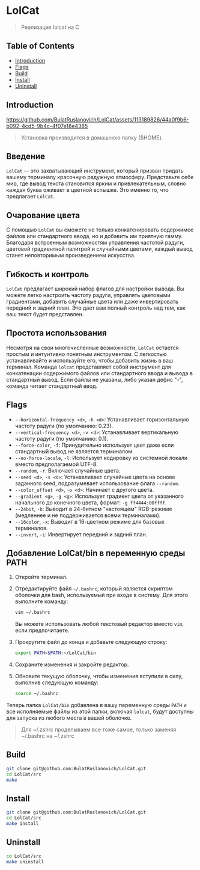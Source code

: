 # LolCat

> Реализация lolcat на С


## Table of Contents

* [Introduction](&#40;#introduction&#41)
* [Flags](#Flags)
* [Build](#build)
* [Install](#Install)
* [Uninstall](#Uninstall)

## Introduction


https://github.com/BulatRuslanovich/LolCat/assets/113189826/44a0f9b6-b092-4cd5-9b4c-4f07e18e4385
> Установка производится в домашнюю папку ($HOME).
## Введение

`LolCat` — это захватывающий инструмент, который призван придать вашему терминалу красочную радужную атмосферу. Представьте себе мир, где вывод текста становится ярким и привлекательным, словно каждая буква оживает в цветной вспышке. Это именно то, что предлагает `LolCat`.

## Очарование цвета

С помощью `LolCat` вы сможете не только конкатенировать содержимое файлов или стандартного ввода, но и добавить им приятную гамму. Благодаря встроенным возможностям управления частотой радуги, цветовой градиентной палитрой и случайными цветами, каждый вывод станет неповторимым произведением искусства.

## Гибкость и контроль

`LolCat` предлагает широкий набор флагов для настройки вывода. Вы можете легко настроить частоту радуги, управлять цветовыми градиентами, добавить случайные цвета или даже инвертировать передний и задний план. Это дает вам полный контроль над тем, как ваш текст будет представлен.

## Простота использования

Несмотря на свои многочисленные возможности, `LolCat` остается простым и интуитивно понятным инструментом. С легкостью устанавливайте и используйте его, чтобы добавить жизнь в ваш терминал.
Команда `lolcat` представляет собой инструмент для конкатенации содержимого файлов или стандартного ввода и вывода в стандартный вывод. Если файлы не указаны, либо указан дефис "-", команда читает стандартный ввод.

## Flags
- `--horizontal-frequency <d>`, `-h <d>`: Устанавливает горизонтальную частоту радуги (по умолчанию: 0.23).
- `--vertical-frequency <d>`, `-v <d>`: Устанавливает вертикальную частоту радуги (по умолчанию: 0.1).
- `--force-color`, `-f`: Принудительно использует цвет даже если стандартный вывод не является терминалом.
- `--no-force-locale`, `-l`: Использует кодировку из системной локали вместо предполагаемой UTF-8.
- `--random`, `-r`: Включает случайные цвета.
- `--seed <d>`, `-s <d>`: Устанавливает случайные цвета на основе заданного seed, подразумевает использование флага `--random`.
- `--color_offset <d>`, `-o <d>`: Начинает с другого цвета.
- `--gradient <g>`, `-g <g>`: Использует градиент цвета от указанного начального до конечного цвета, формат: `-g ff4444:00ffff`.
- `--24bit`, `-b`: Выводит в 24-битном "настоящем" RGB-режиме (медленнее и не поддерживается всеми терминалами).
- `--16color`, `-x`: Выводит в 16-цветном режиме для базовых терминалов.
- `--invert`, `-i`: Инвертирует передний и задний план.

## Добавление LolCat/bin в переменную среды PATH

1. Откройте терминал.
2. Отредактируйте файл `~/.bashrc`, который является скриптом оболочки для bash, используемый при входе в систему. Для этого выполните команду:
    ```bash
    vim ~/.bashrc
    ```
   Вы можете использовать любой текстовый редактор вместо `vim`, если предпочитаете.
3. Прокрутите файл до конца и добавьте следующую строку:

    ```bash
    export PATH=$PATH:~/LolCat/bin
    ```
4. Сохраните изменения и закройте редактор.

5. Обновите текущую оболочку, чтобы изменения вступили в силу, выполнив следующую команду:

    ```bash
    source ~/.bashrc
    ```

Теперь папка `LolCat/bin` добавлена в вашу переменную среды `PATH` и все исполняемые файлы из этой папки, включая `lolcat`, будут доступны для запуска из любого места в вашей оболочке.
> Для ~/.zshrc проделываем все тоже самое, только заменяя ~/.bashrc на ~/.zshrc


## Build
```bash
git clone git@github.com:BulatRuslanovich/LolCat.git
cd LolCat/src
make
```

## Install
```bash
git clone git@github.com:BulatRuslanovich/LolCat.git
cd LolCat/src
make install
```

## Uninstall
```bash
cd LolCat/src
make uninstall
```
